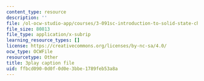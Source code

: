 ```yaml
---
content_type: resource
description: ''
file: /ol-ocw-studio-app/courses/3-091sc-introduction-to-solid-state-chemistry-fall-2010/ffbcd0900d0f0d0e3bbe1789feb53a8a_xEnYH0KNkfA.srt
file_size: 80813
file_type: application/x-subrip
learning_resource_types: []
license: https://creativecommons.org/licenses/by-nc-sa/4.0/
ocw_type: OCWFile
resourcetype: Other
title: 3play caption file
uid: ffbcd090-0d0f-0d0e-3bbe-1789feb53a8a
---
```

